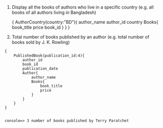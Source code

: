 1.  Display all the books of authors who live in a specific country (e.g. all books of all authors living in Bangladesh)

    {
        AuthorCountry(country:"BD"){
            author_name
            author_id
            country
            Books{
                book_title
                price
                book_id
            }
        }
    }



2.   Total number of books published by an author (e.g. total number of books sold by J. K. Rowling)



    {
        PublishedBook(publication_id:4){
            author_id
            book_id
            publication_date
            Author{
                author_name
                Books{
                    book_title
                    price
                }
            }
        }
    }


    console=> 3 number of books published by Terry Paratchet